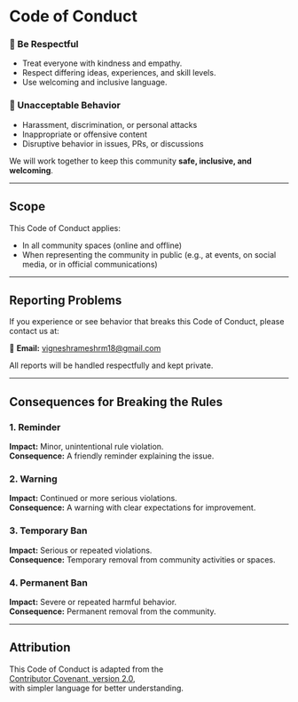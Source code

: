 # Code of Conduct

### 💬 Be Respectful
- Treat everyone with kindness and empathy.
- Respect differing ideas, experiences, and skill levels.
- Use welcoming and inclusive language.

### 🚫 Unacceptable Behavior
- Harassment, discrimination, or personal attacks
- Inappropriate or offensive content
- Disruptive behavior in issues, PRs, or discussions

We will work together to keep this community **safe, inclusive, and welcoming**.

---

## Scope

This Code of Conduct applies:

- In all community spaces (online and offline)  
- When representing the community in public (e.g., at events, on social media, or in official communications)  

---

## Reporting Problems

If you experience or see behavior that breaks this Code of Conduct, please contact us at:

📧 **Email:** [vigneshrameshrm18@gmail.com](mailto:vigneshrameshrm18@gmail.com)  

All reports will be handled respectfully and kept private.

---

## Consequences for Breaking the Rules

### 1. Reminder
**Impact:** Minor, unintentional rule violation.  
**Consequence:** A friendly reminder explaining the issue.

### 2. Warning
**Impact:** Continued or more serious violations.  
**Consequence:** A warning with clear expectations for improvement.

### 3. Temporary Ban
**Impact:** Serious or repeated violations.  
**Consequence:** Temporary removal from community activities or spaces.

### 4. Permanent Ban
**Impact:** Severe or repeated harmful behavior.  
**Consequence:** Permanent removal from the community.

---

## Attribution

This Code of Conduct is adapted from the  
[Contributor Covenant, version 2.0](https://www.contributor-covenant.org/version/2/0/code_of_conduct.html),  
with simpler language for better understanding.
